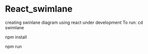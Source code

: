 # React_swimlane
creating swinlane diagram using react under development
To run:
cd swimlane

npm install

npm run

